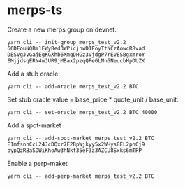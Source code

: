 # merps-ts

Create a new merps group on devnet:

```
yarn cli -- init-group merps_test_v2.2 66DFouNQBY1EWyBed3WPicjhwD1FoyTtNCzAowcR8vad DESVgJVGajEgKGXhb6XmqDHGz3VjdgP7rEVESBgxmroY EMjjdsqERN4wJUR9jMBax2pzqQPeGLNn5NeucbHpDUZK
```

Add a stub oracle:

```
yarn cli -- add-oracle merps_test_v2.2 BTC
```

Set stub oracle value = base_price \* quote_unit / base_unit:

```
yarn cli -- set-oracle merps_test_v2.2 BTC 40000
```

Add a spot-market

```
yarn cli -- add-spot-market merps_test_v2.2 BTC E1mfsnnCcL24JcDQxr7F2BpWjkyy5x2WHys8EL2pnCj9 bypQzRBaSDWiKhoAw3hNkf35eF3z3AZCU8Sxks6mTPP
```

Enable a perp-maket

```
yarn cli -- add-perp-market merps_test_v2.2 BTC
```
